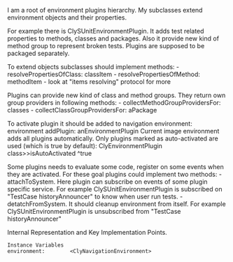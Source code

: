 I am a root of environment plugins hierarchy.
My subclasses extend environment objects and their properties.

For example there is ClySUnitEnvironmentPlugin. It adds test related properties to methods, classes and packages. Also it provide new kind of method group to represent broken tests.
Plugins are supposed to be packaged separately.

To extend objects subclasses should implement methods: 
	- resolvePropertiesOfClass: classItem
	- resolvePropertiesOfMethod: methodItem
	- look at "items resolving" protocol for more

Plugins can provide new kind of class and method groups. They return own group providers in following methods:
	- collectMethodGroupProvidersFor: classes
	- collectClassGroupProvidersFor: aPackage

To activate plugin it should be added to navigation environment: 
	environment addPlugin: anEnvironmentPlugin 
Current image environment adds all plugins automatically. Only plugins marked as auto-activated are used (which is true by default):
	ClyEnvironmentPlugin class>>isAutoActivated
		^true

Some plugins needs to evaluate some code, register on some events when they are activated. For these goal plugins could implement two methods:
	- attachToSystem. Here plugin can subscribe on events of some plugin specific service. For example ClySUnitEnvironmentPlugin is subscribed on "TestCase historyAnnouncer" to know when user run tests.
	- detatchFromSystem. It should cleanup environment from itself. For example ClySUnitEnvironmentPlugin is unsubscribed from "TestCase historyAnnouncer" 
 
Internal Representation and Key Implementation Points.

    Instance Variables
	environment:		<ClyNavigationEnvironment>